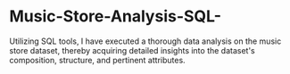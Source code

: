 # Music-Store-Analysis-SQL-
Utilizing SQL tools, I have executed a thorough data analysis on the music store dataset, thereby acquiring detailed insights into the dataset's composition, structure, and pertinent attributes.
